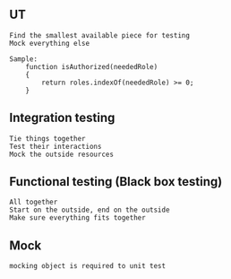 ## UT
    Find the smallest available piece for testing
    Mock everything else

    Sample:
        function isAuthorized(neededRole)
        {
            return roles.indexOf(neededRole) >= 0;
        }

## Integration testing
    Tie things together
    Test their interactions
    Mock the outside resources

## Functional testing (Black box testing)
    All together 
    Start on the outside, end on the outside
    Make sure everything fits together

## Mock
    mocking object is required to unit test
    
